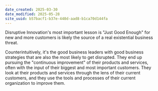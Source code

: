 ```yaml
---
date_created: 2025-03-30
date_modified: 2025-05-28
site_uuid: b57bacf1-b37e-440d-aad8-b1ca70d144fa
---
```


Disruptive Innovation's most important lesson is "Just Good Enough" for new and more customers is likely the source of a real existential business threat. 

Counterintuitively, it's the good business leaders with good business strategies that are also the most likely to get disrupted. They end up pursuing the "continuous improvement" of their products and services, often with the input of their biggest and most important customers. They look at their products and services through the lens of their current customers, and they use the tools and processes of their current organization to improve them. 